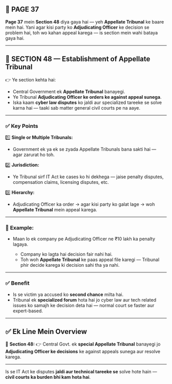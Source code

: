 ## 📄 **PAGE 37**

**Page 37** mein **Section 48** diya gaya hai — yeh **Appellate Tribunal** ke baare mein hai.
Yani agar kisi party ko **Adjudicating Officer** ke decision se problem hai, toh wo kahan appeal karega — is section mein wahi bataya gaya hai.

---

## 🔹 **SECTION 48 — Establishment of Appellate Tribunal**

👉 Ye section kehta hai:

* Central Government ek **Appellate Tribunal** banayegi.
* Ye Tribunal **Adjudicating Officer ke orders ke against appeal sunega**.
* Iska kaam **cyber law disputes** ko jaldi aur specialized tareeke se solve karna hai — taaki sab matter general civil courts pe na aaye.

---

### ✅ **Key Points**

1️⃣ **Single or Multiple Tribunals:**

* Government ek ya ek se zyada Appellate Tribunals bana sakti hai — agar zarurat ho toh.

2️⃣ **Jurisdiction:**

* Ye Tribunal sirf IT Act ke cases ko hi dekhega — jaise penalty disputes, compensation claims, licensing disputes, etc.

3️⃣ **Hierarchy:**

* Adjudicating Officer ka order → agar kisi party ko galat lage → woh **Appellate Tribunal** mein appeal karega.

---

### 🧩 **Example:**

* Maan lo ek company pe Adjudicating Officer ne ₹10 lakh ka penalty lagaya.

  * Company ko lagta hai decision fair nahi hai.
  * Toh woh **Appellate Tribunal** ke paas appeal file karegi — Tribunal phir decide karega ki decision sahi tha ya nahi.

---

### ✅ **Benefit**

* Is se victim ya accused ko **second chance** milta hai.
* Tribunal ek **specialized forum** hota hai jo cyber law aur tech related issues ko samajh ke decision deta hai — normal court se faster aur expert-based.

---

## ✅ **Ek Line Mein Overview**

📌 **Section 48:**
👉 Central Govt. ek **special Appellate Tribunal** banayegi jo **Adjudicating Officer ke decisions** ke against appeals sunega aur resolve karega.

---

Is se IT Act ke disputes **jaldi aur technical tareeke se** solve hote hain — **civil courts ka burden bhi kam hota hai**.
